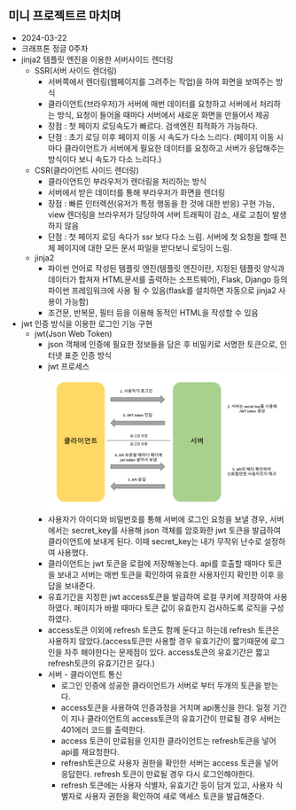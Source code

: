 ## 미니 프로젝트르 마치며
* 2024-03-22
* 크래프톤 정글 0주차
* jinja2 템플릿 엔진을 이용한 서버사이드 렌더링  
    * SSR(서버 사이드 렌더링)  
        * 서버쪽에서 렌더링(웹페이지를 그려주는 작업)을 하여 화면을 보여주는 방식  
        * 클라이언트(브라우저)가 서버에 매번 데이터를 요청하고 서버에서 처리하는 방식, 요청이 들어올 때마다 서버에서 새로운 화면을 만들어서 제공  
        * 장점 : 첫 페이지 로딩속도가 빠르다. 검색엔진 최적화가 가능하다.  
        * 단점 : 초기 로딩 이후 페이지 이동 시 속도가 다소 느리다. (페이지 이동 시마다 클라이언트가 서버에게 필요한 데이터를 요청하고 서버가 응답해주는 방식이다 보니 속도가 다소 느리다.)  
    * CSR(클라이언트 사이드 렌더링)  
        * 클라이언트인 부라우저가 렌더링을 처리하는 방식  
        * 서버에서 받은 데이터를 통해 부라우저가 화면을 렌더링  
        * 장점 : 빠른 인터렉션(유저가 특정 행동을 한 것에 대한 반응) 구현 가능, view 렌더링을 브라우저가 담당하여 서버 트래픽이 감소, 새로 고침이 발생하지 않음  
        * 단점 : 첫 페이지 로딩 속다가 ssr 보다 다소 느림. 서버에 첫 요청을 할때 전체 페이지에 대한 모든 문서 파일을 받다보니 로딩이 느림.  
    * jinja2  
        * 파이썬 언어로 작성된 템플릿 엔진(템플릿 엔진이란, 지정된 템플릿 양식과 데이터가 합쳐져 HTML문서를 출력하는 소프트웨어), Flask, Django 등의 파이썬 프레임워크에 사용 될 수 있음(flask를 설치하면 자동으로 jinja2 사용이 가능함) 
        * 조건문, 반복문, 필터 등을 이용해 동적인 HTML을 작성할 수 있음  
* jwt 인증 방식을 이용한 로그인 기능 구현  
    * jwt(Json Web Token)  
        * json 객체에 인증에 필요한 정보들을 담은 후 비밀키로 서명한 토큰으로, 인터넷 표준 인증 방식  
        * jwt 프로세스  
            <img src="./img/image1.png">  
        * 사용자가 아이디와 비밀번호를 통해 서버에 로그인 요청을 보낼 경우, 서버에서는 secret_key를 사용해 json 객체를 암호화한 jwt 토큰을 발급하여 클라이언트에 보내게 된다. 이때 secret_key는 내가 무작위 난수로 설정하여 사용했다.  
        * 클라이언트는 jwt 토큰을 로컬에 저장해놓는다. api를 호출할 때마다 토큰을 보내고 서버는 매번 토큰을 확인하여 유효한 사용자인지 확인한 이후 응답을 보내준다.  
        * 유효기간을 지정한 jwt access토큰을 발급하여 로컬 쿠키에 저장하여 사용하였다. 페이지가 바뀔 때마다 토큰 값이 유효한지 검사하도록 로직을 구성하였다.  
        * access토큰 이외에 refresh 토큰도 함께 둔다고 하는데 refresh 토큰은 사용하지 않았다.(access토큰만 사용할 경우 유효기간이 짧기때문에 로그인을 자주 해야한다는 문제점이 있다. access토큰의 유효기간은 짧고 refresh토큰의 유효기간은 길다.)  
        * 서버 - 클라이언트 통신
            * 로그인 인증에 성공한 클라이언트가 서버로 부터 두개의 토큰을 받는다.  
            * access토큰을 사용하여 인증과정을 거치며 api통신을 한다. 일정 기간이 지나 클라이언트의 access토큰의 유효기간이 만료될 경우 서버는 401에러 코드를 출력한다.  
            * access 토큰이 만료됨을 인지한 클라이언트는 refresh토큰을 넣어 api를 재요청한다.  
            * refresh토큰으로 사용자 권한을 확인한 서버는 access 토큰을 넣어 응답한다. refresh 토큰이 만료될 경우 다시 로그인해야한다.  
            * refresh 토큰에는 사용자 식별자, 유효기간 등이 담겨 있고, 사용자 식별자로 사용자 권한을 확인하여 새로 액세스 토큰을 발급해준다.  

